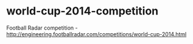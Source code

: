 world-cup-2014-competition
==========================

Football Radar competition - http://engineering.footballradar.com/competitions/world-cup-2014.html
